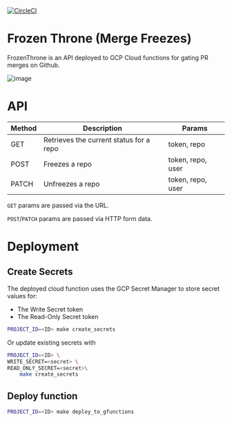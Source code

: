 [![CircleCI](https://circleci.com/gh/TheJokersThief/frozen-throne/tree/main.svg?style=svg)](https://circleci.com/gh/TheJokersThief/frozen-throne/tree/main)

# Frozen Throne (Merge Freezes)
FrozenThrone is an API deployed to GCP Cloud functions for gating PR merges on Github.

![image](https://user-images.githubusercontent.com/1175876/145129534-2a353280-08d9-4a65-9377-b3de7a44b23e.png)


# API

| Method | Description                             | Params            |
|--------|-----------------------------------------|-------------------|
| GET    | Retrieves the current status for a repo | token, repo       |
| POST   | Freezes a repo                          | token, repo, user |
| PATCH  | Unfreezes a repo                        | token, repo, user |

`GET` params are passed via the URL.

`POST`/`PATCH` params are passed via HTTP form data.

# Deployment
## Create Secrets
The deployed cloud function uses the GCP Secret Manager to store secret values for:

* The Write Secret token
* The Read-Only Secret token

```bash
PROJECT_ID=<ID> make create_secrets
```

Or update existing secrets with

```bash
PROJECT_ID=<ID> \
WRITE_SECRET=<secret> \
READ_ONLY_SECRET=<secret>\
    make create_secrets
```

## Deploy function

```bash
PROJECT_ID=<ID> make deploy_to_gfunctions
```
